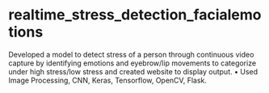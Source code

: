 # realtime_stress_detection_facialemotions
Developed a model to detect stress of a person through continuous video capture by identifying emotions and eyebrow/lip movements to categorize under high stress/low stress and created website to display output. • Used Image Processing, CNN, Keras, Tensorflow, OpenCV, Flask.
